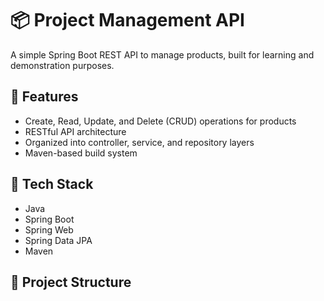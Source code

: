 # 📦 Project Management API

A simple Spring Boot REST API to manage products, built for learning and demonstration purposes.

## 🚀 Features

- Create, Read, Update, and Delete (CRUD) operations for products
- RESTful API architecture
- Organized into controller, service, and repository layers
- Maven-based build system

## 🧱 Tech Stack

- Java
- Spring Boot
- Spring Web
- Spring Data JPA
- Maven

## 📁 Project Structure

